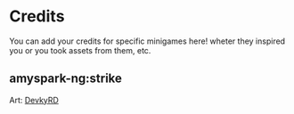 # Credits
You can add your credits for specific minigames here! wheter they inspired you or you took assets from them, etc.

## amyspark-ng:strike
Art: [DevkyRD](https://devkyrd.newgrounds.com)
